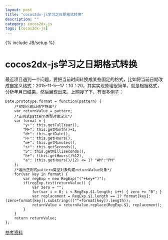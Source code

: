```yaml
---
layout: post
title: "cocos2dx-js学习之日期格式转换"
description: ""
category: cocos2dx-js
tags: [cocos2dx-js]
---
```

{% include JB/setup %}

cocos2dx-js学习之日期格式转换
==============

最近项目遇到一个问题，要把当前时间转换成某些固定的格式，比如将当前日期改成自定义格式：2015-11-5--17：10：20，其实实现原理很简单，就是根据格式，分析年月日结果，然后展现出来。上网搜了下，有很多例子：


    Date.prototype.format = function(pattern) {
        /*初始化返回值字符串*/
        var returnValue = pattern;
        /*正则式pattern类型对象定义*/
        var format = {
            "y+": this.getFullYear(),
            "M+": this.getMonth()+1,
            "d+": this.getDate(),
            "H+": this.getHours(),
            "m+": this.getMinutes(),
            "s+": this.getSeconds(),
            "S": this.getMilliseconds(),
            "h+": (this.getHours()%12),
            "a": (this.getHours()/12) <= 1? "AM":"PM"
        };
        /*遍历正则式pattern类型对象构建returnValue对象*/
        for(var key in format) {
            var regExp = new RegExp("("+key+")");
            if(regExp.test(returnValue)) {
                var zero = "";
                for(var i = 0; i < RegExp.$1.length; i++) { zero += "0"; }
                var replacement = RegExp.$1.length == 1? format[key]:(zero+format[key]).substring(((""+format[key]).length));
                returnValue = returnValue.replace(RegExp.$1, replacement);
            }
        }
        return returnValue;
    };



[参考资料][1]


  [1]: http://hanqilong2006.blog.163.com/blog/static/34590531201371172839875/